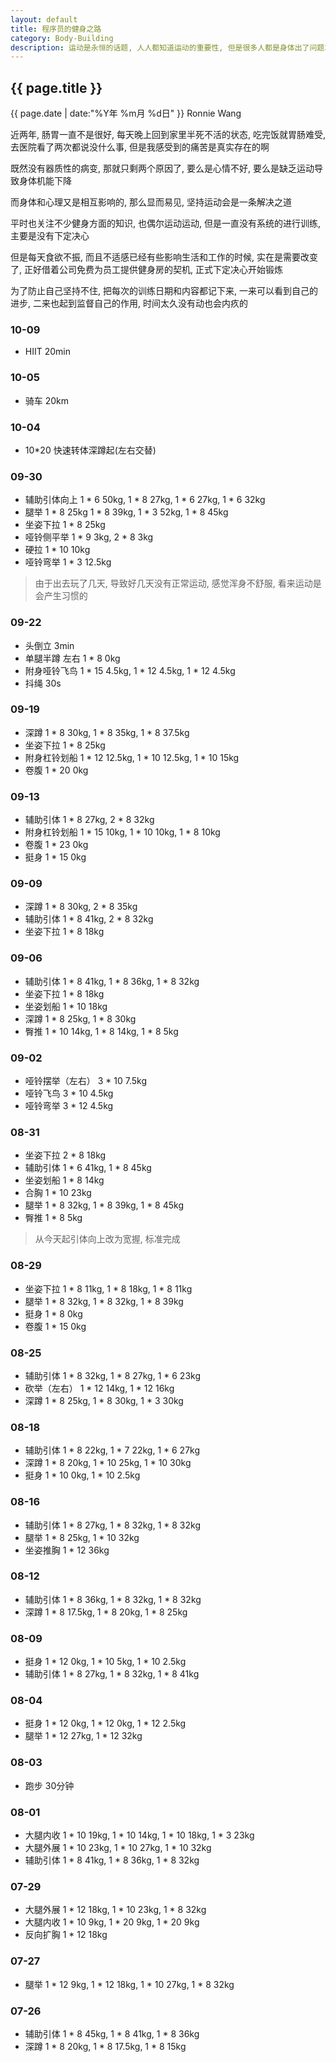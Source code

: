 ```yaml
---
layout: default
title: 程序员的健身之路
category: Body-Building
description: 运动是永恒的话题, 人人都知道运动的重要性, 但是很多人都是身体出了问题才真正体会到这个道理的, 但是还不算晚, 只要有所行动, 坚持住, 还是可以重拾健康的
---
```


<h2>{{ page.title }}</h2>
<p><span class="glyphicon glyphicon-calendar"></span> {{ page.date | date:"%Y年 %m月 %d日" }} Ronnie Wang</p>

近两年, 肠胃一直不是很好, 每天晚上回到家里半死不活的状态, 吃完饭就胃肠难受, 去医院看了两次都说没什么事, 但是我感受到的痛苦是真实存在的啊

既然没有器质性的病变, 那就只剩两个原因了, 要么是心情不好, 要么是缺乏运动导致身体机能下降

而身体和心理又是相互影响的, 那么显而易见, 坚持运动会是一条解决之道

平时也关注不少健身方面的知识, 也偶尔运动运动, 但是一直没有系统的进行训练, 主要是没有下定决心

但是每天食欲不振, 而且不适感已经有些影响生活和工作的时候, 实在是需要改变了, 正好借着公司免费为员工提供健身房的契机, 正式下定决心开始锻炼

为了防止自己坚持不住, 把每次的训练日期和内容都记下来, 一来可以看到自己的进步, 二来也起到监督自己的作用, 时间太久没有动也会内疚的

### 10-09

* HIIT 20min

### 10-05

* 骑车 20km

### 10-04

* 10*20 快速转体深蹲起(左右交替)

### 09-30

* 辅助引体向上 1 * 6 50kg, 1 * 8 27kg, 1 * 6 27kg, 1 * 6 32kg
* 腿举 1 * 8 25kg 1 * 8 39kg, 1 * 3 52kg, 1 * 8 45kg
* 坐姿下拉 1 * 8 25kg
* 哑铃侧平举 1 * 9 3kg, 2 * 8 3kg
* 硬拉 1 * 10 10kg
* 哑铃弯举 1 * 3 12.5kg

>由于出去玩了几天, 导致好几天没有正常运动, 感觉浑身不舒服, 看来运动是会产生习惯的

### 09-22

* 头倒立 3min
* 单腿半蹲 左右 1 * 8 0kg
* 附身哑铃飞鸟  1 * 15 4.5kg, 1 * 12 4.5kg, 1 * 12 4.5kg
* 抖绳 30s

### 09-19

* 深蹲 1 * 8 30kg, 1 * 8 35kg, 1 * 8 37.5kg
* 坐姿下拉 1 * 8 25kg
* 附身杠铃划船 1 * 12 12.5kg, 1 * 10 12.5kg, 1 * 10 15kg
* 卷腹 1 * 20 0kg

### 09-13

* 辅助引体 1 * 8 27kg, 2 * 8 32kg
* 附身杠铃划船 1 * 15 10kg, 1 * 10 10kg, 1 * 8 10kg
* 卷腹 1 * 23 0kg
* 挺身 1 * 15 0kg

### 09-09

* 深蹲 1 * 8 30kg, 2 * 8 35kg
* 辅助引体 1 * 8 41kg, 2 * 8 32kg
* 坐姿下拉 1 * 8 18kg

### 09-06

* 辅助引体 1 * 8 41kg, 1 * 8 36kg, 1 * 8 32kg
* 坐姿下拉 1 * 8 18kg
* 坐姿划船 1 * 10 18kg
* 深蹲 1 * 8 25kg, 1 * 8 30kg
* 臀推 1 * 10 14kg, 1 * 8 14kg, 1 * 8 5kg

### 09-02

* 哑铃摆举（左右） 3 * 10 7.5kg
* 哑铃飞鸟 3 * 10 4.5kg
* 哑铃弯举 3 * 12 4.5kg

### 08-31

* 坐姿下拉 2 * 8 18kg
* 辅助引体 1 * 6 41kg, 1 * 8 45kg
* 坐姿划船 1 * 8 14kg
* 合胸 1 * 10 23kg
* 腿举 1 * 8 32kg, 1 * 8 39kg, 1 * 8 45kg
* 臀推 1 * 8 5kg

>从今天起引体向上改为宽握, 标准完成

### 08-29

* 坐姿下拉 1 * 8 11kg, 1 * 8 18kg, 1 * 8 11kg
* 腿举 1 * 8 32kg, 1 * 8 32kg, 1 * 8 39kg
* 挺身 1 * 8 0kg
* 卷腹 1 * 15 0kg


### 08-25

* 辅助引体 1 * 8 32kg, 1 * 8 27kg, 1 * 6 23kg
* 砍举（左右） 1 * 12 14kg, 1 * 12 16kg
* 深蹲 1 * 8 25kg, 1 * 8 30kg, 1 * 3 30kg

### 08-18

* 辅助引体 1 * 8 22kg, 1 * 7 22kg, 1 * 6 27kg
* 深蹲 1 * 8 20kg, 1 * 10 25kg, 1 * 10 30kg
* 挺身 1 * 10 0kg, 1 * 10 2.5kg

### 08-16

* 辅助引体 1 * 8 27kg, 1 * 8 32kg, 1 * 8 32kg
* 腿举 1 * 8 25kg, 1 * 10 32kg
* 坐姿推胸 1 * 12 36kg

### 08-12

* 辅助引体 1 * 8 36kg, 1 * 8 32kg, 1 * 8 32kg
* 深蹲 1 * 8 17.5kg, 1 * 8 20kg, 1 * 8 25kg

### 08-09

* 挺身 1 * 12 0kg, 1 * 10 5kg, 1 * 10 2.5kg
* 辅助引体 1 * 8 27kg, 1 * 8 32kg, 1 * 8 41kg

### 08-04

* 挺身 1 * 12 0kg, 1 * 12 0kg, 1 * 12 2.5kg
* 腿举 1 * 12 27kg, 1 * 12 32kg

### 08-03

* 跑步 30分钟

### 08-01

* 大腿内收 1 * 10 19kg, 1 * 10 14kg, 1 * 10 18kg, 1 * 3 23kg
* 大腿外展 1 * 10 23kg, 1 * 10 27kg, 1 * 10 32kg
* 辅助引体 1 * 8 41kg, 1 * 8 36kg, 1 * 8 32kg

### 07-29

* 大腿外展 1 * 12 18kg, 1 * 10 23kg, 1 * 8 32kg
* 大腿内收 1 * 10 9kg, 1 * 20 9kg, 1 * 20 9kg
* 反向扩胸 1 * 12 18kg

### 07-27

* 腿举 1 * 12 9kg, 1 * 12 18kg, 1 * 10 27kg, 1 * 8 32kg

### 07-26

* 辅助引体 1 * 8 45kg, 1 * 8 41kg, 1 * 8 36kg
* 深蹲 1 * 8 20kg, 1 * 8 17.5kg, 1 * 8 15kg
